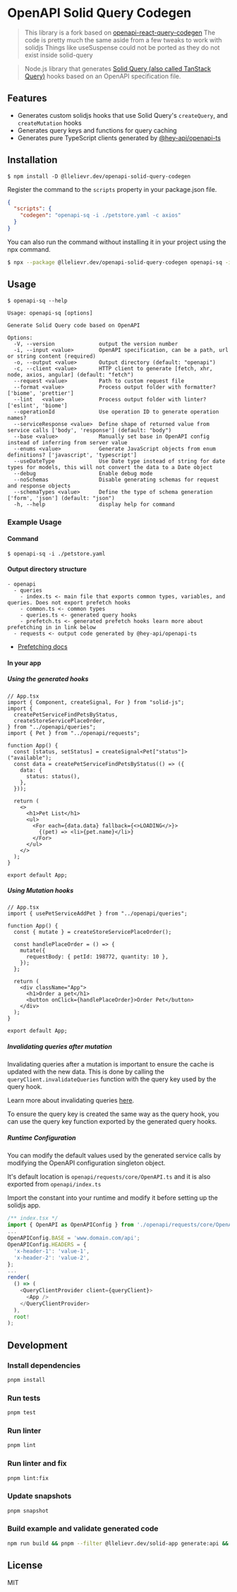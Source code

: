 # OpenAPI Solid Query Codegen

> This library is a fork based on [openapi-react-query-codegen](https://github.com/7nohe/openapi-react-query-codegen)
> The code is pretty much the same aside from a few tweaks to work with solidjs
> Things like useSuspense could not be ported as they do not exist inside solid-query

> Node.js library that generates [Solid Query (also called TanStack Query)](https://tanstack.com/query) hooks based on an OpenAPI specification file.

<!-- [![npm version](https://badge.fury.io/js/%407nohe%2Fopenapi-react-query-codegen.svg)](https://badge.fury.io/js/%407nohe%2Fopenapi-react-query-codegen) -->

## Features

- Generates custom solidjs hooks that use Solid Query's `createQuery`, and `createMutation` hooks
- Generates query keys and functions for query caching
- Generates pure TypeScript clients generated by [@hey-api/openapi-ts](https://github.com/hey-api/openapi-ts)

## Installation

```
$ npm install -D @llelievr.dev/openapi-solid-query-codegen
```

Register the command to the `scripts` property in your package.json file.

```json
{
  "scripts": {
    "codegen": "openapi-sq -i ./petstore.yaml -c axios"
  }
}
```

You can also run the command without installing it in your project using the npx command.

```bash
$ npx --package @llelievr.dev/openapi-solid-query-codegen openapi-sq -i ./petstore.yaml -c axios
```

## Usage

```
$ openapi-sq --help

Usage: openapi-sq [options]

Generate Solid Query code based on OpenAPI

Options:
  -V, --version              output the version number
  -i, --input <value>        OpenAPI specification, can be a path, url or string content (required)
  -o, --output <value>       Output directory (default: "openapi")
  -c, --client <value>       HTTP client to generate [fetch, xhr, node, axios, angular] (default: "fetch")
  --request <value>          Path to custom request file
  --format <value>           Process output folder with formatter? ['biome', 'prettier']
  --lint   <value>           Process output folder with linter? ['eslint', 'biome']
  --operationId              Use operation ID to generate operation names?
  --serviceResponse <value>  Define shape of returned value from service calls ['body', 'response'] (default: "body")
  --base <value>             Manually set base in OpenAPI config instead of inferring from server value
  --enums <value>            Generate JavaScript objects from enum definitions? ['javascript', 'typescript']
  --useDateType              Use Date type instead of string for date types for models, this will not convert the data to a Date object
  --debug                    Enable debug mode
  --noSchemas                Disable generating schemas for request and response objects
  --schemaTypes <value>      Define the type of schema generation ['form', 'json'] (default: "json")
  -h, --help                 display help for command
```

### Example Usage

#### Command

```
$ openapi-sq -i ./petstore.yaml
```

#### Output directory structure

```
- openapi
  - queries
    - index.ts <- main file that exports common types, variables, and queries. Does not export prefetch hooks
    - common.ts <- common types
    - queries.ts <- generated query hooks
    - prefetch.ts <- generated prefetch hooks learn more about prefetching in in link below
  - requests <- output code generated by @hey-api/openapi-ts
```

- [Prefetching docs](https://tanstack.com/query/latest/docs/reference/QueryClient/#queryclientprefetchquery)

#### In your app

##### Using the generated hooks

```tsx
// App.tsx
import { Component, createSignal, For } from "solid-js";
import {
  createPetServiceFindPetsByStatus,
  createStoreServicePlaceOrder,
} from "../openapi/queries";
import { Pet } from "../openapi/requests";

function App() {
  const [status, setStatus] = createSignal<Pet["status"]>("available");
  const data = createPetServiceFindPetsByStatus(() => ({
    data: {
      status: status(),
    },
  }));

  return (
    <>
      <h1>Pet List</h1>
      <ul>
        <For each={data.data} fallback={<>LOADING</>}>
          {(pet) => <li>{pet.name}</li>}
        </For>
      </ul>
    </>
  );
}

export default App;
```

##### Using Mutation hooks

```tsx
// App.tsx
import { usePetServiceAddPet } from "../openapi/queries";

function App() {
  const { mutate } = createStoreServicePlaceOrder();

  const handlePlaceOrder = () => {
    mutate({
      requestBody: { petId: 198772, quantity: 10 },
    });
  };

  return (
    <div className="App">
      <h1>Order a pet</h1>
      <button onClick={handlePlaceOrder}>Order Pet</button>
    </div>
  );
}

export default App;
```

##### Invalidating queries after mutation

Invalidating queries after a mutation is important to ensure the cache is updated with the new data. This is done by calling the `queryClient.invalidateQueries` function with the query key used by the query hook.

Learn more about invalidating queries [here](https://tanstack.com/query/latest/docs/reference/QueryClient/#queryclientinvalidatequeries).

To ensure the query key is created the same way as the query hook, you can use the query key function exported by the generated query hooks.

##### Runtime Configuration

You can modify the default values used by the generated service calls by modifying the OpenAPI configuration singleton object.

It's default location is `openapi/requests/core/OpenAPI.ts` and it is also exported from `openapi/index.ts`

Import the constant into your runtime and modify it before setting up the solidjs app.

```typescript
/** index.tsx */
import { OpenAPI as OpenAPIConfig } from './openapi/requests/core/OpenAPI';
...
OpenAPIConfig.BASE = 'www.domain.com/api';
OpenAPIConfig.HEADERS = {
  'x-header-1': 'value-1',
  'x-header-2': 'value-2',
};
...
render(
  () => (
    <QueryClientProvider client={queryClient}>
      <App />
    </QueryClientProvider>
  ),
  root!
);


```

## Development

### Install dependencies

```bash
pnpm install
```

### Run tests

```bash
pnpm test
```

### Run linter

```bash
pnpm lint
```

### Run linter and fix

```bash
pnpm lint:fix
```

### Update snapshots

```bash
pnpm snapshot
```

### Build example and validate generated code

```bash
npm run build && pnpm --filter @llelievr.dev/solid-app generate:api && pnpm --filter @llelievr.dev/solid-app test:generated
```

## License

MIT
